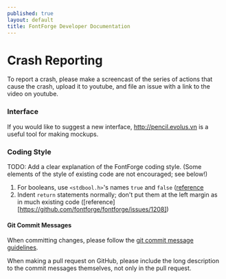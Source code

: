 ```yaml
---
published: true
layout: default
title: FontForge Developer Documentation
---
```


# Crash Reporting

To report a crash, please make a screencast of the series of actions that cause the crash, upload it to youtube, and file an issue with a link to the video on youtube.

### Interface

If you would like to suggest a new interface, http://pencil.evolus.vn is a useful tool for making mockups.

### Coding Style

TODO: Add a clear explanation of the FontForge coding style. (Some elements of the style of existing code are not encouraged; see below!)

1. For booleans, use `<stdbool.h>`'s names `true` and `false` ([reference](https://github.com/fontforge/fontforge/issues/724])
2. Indent `return` statements normally; don't put them at the left margin as in much existing code ([reference][https://github.com/fontforge/fontforge/issues/1208])

#### Git Commit Messages

When committing changes, please follow the [git commit message guidelines](http://git.kernel.org/?p=git/git.git;a=blob;f=Documentation/SubmittingPatches;hb=HEAD
).

When making a pull request on GitHub, please include the long description to the commit messages themselves, not only in the pull request.